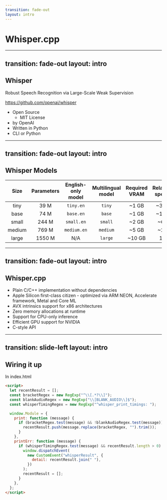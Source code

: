 ```yaml
---
transition: fade-out
layout: intro
---
```


# Whisper.cpp

---
transition: fade-out
layout: intro
---

## Whisper

Robust Speech Recognition via Large-Scale Weak Supervision

https://github.com/openai/whisper

- Open Source
  - MIT License
- by OpenAI
- Written in Python
- CLI or Python

---
transition: fade-out
layout: intro
---

## Whisper Models

|  Size  | Parameters | English-only model | Multilingual model | Required VRAM | Relative speed |
|:------:|:----------:|:------------------:|:------------------:|:-------------:|:--------------:|
|  tiny  |    39 M    |     `tiny.en`      |       `tiny`       |     ~1 GB     |      ~32x      |
|  base  |    74 M    |     `base.en`      |       `base`       |     ~1 GB     |      ~16x      |
| small  |   244 M    |     `small.en`     |      `small`       |     ~2 GB     |      ~6x       |
| medium |   769 M    |    `medium.en`     |      `medium`      |     ~5 GB     |      ~2x       |
| large  |   1550 M   |        N/A         |      `large`       |    ~10 GB     |       1x       |

<!-- The .en models for English-only applications tend to perform better, especially for the tiny.en and base.en models. We observed that the difference becomes less significant for the small.en and medium.en models. -->

---
transition: fade-out
layout: intro
---

## Whisper.cpp

- Plain C/C++ implementation without dependencies
- Apple Silicon first-class citizen - optimized via ARM NEON, Accelerate framework, Metal and Core ML
- AVX intrinsics support for x86 architectures
- Zero memory allocations at runtime
- Support for CPU-only inference
- Efficient GPU support for NVIDIA
- C-style API

---
transition: slide-left
layout: intro
---

## Wiring it up

In index.html

```html
<script>
  let recentResult = [];
  const bracketRegex = new RegExp("^\\[.*?\\]");
  const blankAudioRegex = new RegExp("\\[BLANK_AUDIO\\]$");
  const whisperTimingRegex = new RegExp("^whisper_print_timings: ");

  window.Module = {
    print: function (message) {
      if (bracketRegex.test(message) && !blankAudioRegex.test(message)) {
        recentResult.push(message.replace(bracketRegex, "").trim());
      }
    },
    printErr: function (message) {
      if (whisperTimingRegex.test(message) && recentResult.length > 0) {
        window.dispatchEvent(
          new CustomEvent("whisperResult", {
            detail: recentResult.join(" "),
          })
        );
        recentResult = [];
      }
    },
  };
</script>
```
